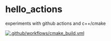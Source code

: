 # hello_actions
experiments with github actions and c++/cmake

[![.github/workflows/cmake_build.yml](https://github.com/somelun/hello_actions/actions/workflows/cmake_build.yml/badge.svg)](https://github.com/somelun/hello_actions/actions/workflows/cmake_build.yml)
